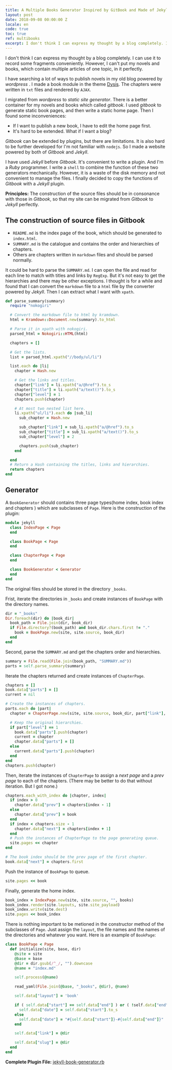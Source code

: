 ```yaml
---
title: A Multiple Books Generator Inspired by GitBook and Made of Jekyll
layout: post
date: 2018-09-08 00:00:00 Z
locale: en
code: true
toc: true
ref: multibooks
excerpt: I don't think I can express my thought by a blog completely. I can use it to record some fragments conveniently. However, I can't put my novels and books, which contain multiple articles of one topic, in it perfectly.
---
```

I don't think I can express my thought by a blog completely. I can use it to record some fragments conveniently. However, I can't put my novels and books, which contain multiple articles of one topic, in it perfectly.

I have searching a lot of ways to publish novels in my old blog powered by *wordpress* . I made a book module in the theme [Dysis](https://github.com/erlzhang/dysis). The chapters were written in `txt` files and rendered by `AJAX`.

I migrated from *wordpress* to *static site generator*. There is a better container for my novels and books which called *gitbook*. I used *gitbook* to generate static book pages, and then write a static home page. Then I found some inconveniences:

- If I want to publish a new book, I have to edit the home page first.
- It's hard to be extended. What if I want a blog?

*Gitbook* can be extended by plugins, but there are limitations. It is also hard to be further developed for  I'm not familiar with `nodejs`. So I made a website powered by both of *Gitbook* and *Jekyll*.

I have used *Jekyll* before *Gitbook*. It's convenient to write a plugin. And I'm a *Ruby* programmer. I write a `shell` to combine the function of these two generators mechanically. However, it is a waste of the disk memory and not convenient to manage the files. I finally decided to copy the functions of *Gitbook* with a *Jekyll* plugin.

**Principles:** The construction of the source files should be in consonance with those in *Gitbook*,  so that my site can be migrated from *Gitbook* to *Jekyll* perfectly.

## The construction of source files in Gitbook

- `README.md` is the index page of the book, which should be generated to `index.html`.
- `SUMMARY.md` is the catalogue and contains the order and hierarchies of chapters.
- Others are chapters written in `markdown` files and should be parsed normally.

It could be hard to parse the `SUMMARY.md`. I can open the file and read for each line to match with titles and links by `RegExp`. But it's not easy to get the hierarchies and there may be other exceptions. I thought is for a while and found that I can convert the `markdown` file to a `html` file by the converter powered by *Jekyll*. Then I can extract what I want with `xpath`.

```ruby
def parse_summary(summary)
  require "nokogiri"

  # Convert the markdown file to html by kramdown.
  html = Kramdown::Document.new(summary).to_html

  # Parse it in xpath with nokogiri.
  parsed_html = Nokogiri::HTML(html)

  chapters = []

  # Get the lists.
  list = parsed_html.xpath("//body/ul/li")

  list.each do |li|
    chapter = Hash.new

    # Get the links and titles.
    chapter["link"] = li.xpath("a/@href").to_s
    chapter["title"] = li.xpath("a/text()").to_s
    chapter["level"] = 1
    chapters.push(chapter)

    # At most two nested list here.
    li.xpath("ul/li").each do |sub_li|
      sub_chapter = Hash.new

      sub_chapter["link"] = sub_li.xpath("a/@href").to_s
      sub_chapter["title"] = sub_li.xpath("a/text()").to_s
      sub_chapter["level"] = 2

      chapters.push(sub_chapter)
    end

  end
  # Return a Hash containing the titles, links and hierarchies.
  return chapters
end
```

## Generator

A `BookGenerator` should contains three page types(home index, book index and chapters ) which are subclasses of `Page`. Here is the construction of the plugin:

```ruby
module jekyll
  class IndexPage < Page
  end

  class BookPage < Page
  end

  class ChapterPage < Page
  end

  class BookGenerator < Generator
  end
end
```

The original files should be stored in the directory `_books`.

Frist, iterate the directories in `_books` and create instances of `BookPage` with the directory names.

```ruby
dir = "_books"
Dir.foreach(dir) do |book_dir|
  book_path = File.join(dir, book_dir)
  if File.directory?(book_path) and book_dir.chars.first != "."
    book = BookPage.new(site, site.source, book_dir)
  end
end
```

Second, parse the `SUMMARY.md` and get the chapters order and hierarchies.

```ruby
summary = File.read(File.join(book_path, "SUMMARY.md"))
parts = self.parse_summary(summary)
```

Iterate the chapters returned and create instances of `ChapterPage`.

```ruby
chapters = []
book.data["parts"] = []
current = nil

# Create the instances of chapters.
parts.each do |part|
  chapter = ChapterPage.new(site, site.source, book_dir, part["link"], book, part)

  # Keep the original hierarchies.
  if part["level"] == 1
    book.data["parts"].push(chapter)
    current = chapter
    chapter.data["parts"] = []
  else
    current.data["parts"].push(chapter)
  end
end
chapters.push(chapter)
```

Then, iterate the instances of `ChapterPage` to assign a *next page* and a *prev page* to each of the chapters. (There may be better to do that without iteration. But I got none.)

```ruby
chapters.each_with_index do |chapter, index|
  if index > 0
    chapter.data["prev"] = chapters[index - 1]
  else
    chapter.data["prev"] = book
  end
  if index < chapters.size - 1
    chapter.data["next"] = chapters[index + 1]
  end
  # Push the instances of ChapterPage to the page generating queue.
  site.pages << chapter
end

# The book index should be the prev page of the first chapter.
book.data["next"] = chapters.first
```

Push the instance of `BookPage` to queue.

```ruby
site.pages << book
```

Finally, generate the home index.

```ruby
book_index = IndexPage.new(site, site.source, "", books)
book_index.render(site.layouts, site.site_payload)
book_index.write(site.dest)
site.pages << book_index
```

There is nothing important to be metioned in the constructor method of the subclasses of `Page`. Just assign the `layout`, the file names and the names of the directories and whatever you want. Here is an example of `BookPage`:

```ruby
class BookPage < Page
  def initialize(site, base, dir)
    @site = site
    @base = base
    @dir = dir.gsub(/^_/, "").downcase
    @name = "index.md"

    self.process(@name)

    read_yaml(File.join(@base, "_books", @dir), @name)

    self.data["layout"] = 'book'

    if ( self.data["start"] == self.data["end"] ) or ( !self.data["end"] )
      self.data["date"] = self.data["start"].to_s
    else
      self.data["date"] = "#{self.data["start"]}-#{self.data["end"]}"
    end

    self.data["link"] = @dir

    self.data["slug"] = @dir
  end
end
```

**Complete Plugin File:** [jekyll-book-generator.rb](https://github.com/erlzhang/persephone/blob/master/_plugins/jekyll-book-generator.rb)
